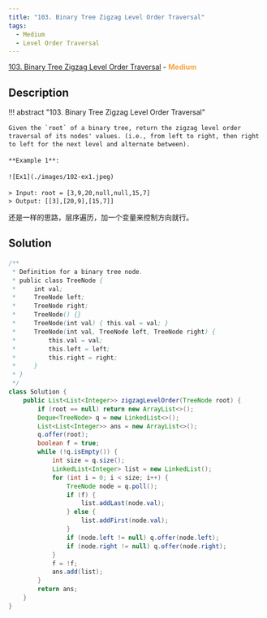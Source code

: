 ```yaml
---
title: "103. Binary Tree Zigzag Level Order Traversal"
tags:
  - Medium
  - Level Order Traversal
---
```


[103. Binary Tree Zigzag Level Order Traversal](https://leetcode.com/problems/binary-tree-zigzag-level-order-traversal/) - <span style="color: #f7a43e; font-weight: bold">Medium</span>

## Description

!!! abstract "103. Binary Tree Zigzag Level Order Traversal"

    Given the `root` of a binary tree, return the zigzag level order traversal of its nodes' values. (i.e., from left to right, then right to left for the next level and alternate between).

    **Example 1**:

    ![Ex1](./images/102-ex1.jpeg)

    > Input: root = [3,9,20,null,null,15,7]
    > Output: [[3],[20,9],[15,7]]

还是一样的思路，层序遍历，加一个变量来控制方向就行。

## Solution

```java
/**
 * Definition for a binary tree node.
 * public class TreeNode {
 *     int val;
 *     TreeNode left;
 *     TreeNode right;
 *     TreeNode() {}
 *     TreeNode(int val) { this.val = val; }
 *     TreeNode(int val, TreeNode left, TreeNode right) {
 *         this.val = val;
 *         this.left = left;
 *         this.right = right;
 *     }
 * }
 */
class Solution {
    public List<List<Integer>> zigzagLevelOrder(TreeNode root) {
        if (root == null) return new ArrayList<>();
        Deque<TreeNode> q = new LinkedList<>();
        List<List<Integer>> ans = new ArrayList<>();
        q.offer(root);
        boolean f = true;
        while (!q.isEmpty()) {
            int size = q.size();
            LinkedList<Integer> list = new LinkedList();
            for (int i = 0; i < size; i++) {
                TreeNode node = q.poll();
                if (f) {
                    list.addLast(node.val);
                } else {
                    list.addFirst(node.val);
                }
                if (node.left != null) q.offer(node.left);
                if (node.right != null) q.offer(node.right);
            }
            f = !f;
            ans.add(list);
        }
        return ans;
    }
}
```